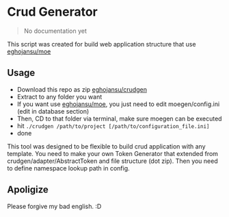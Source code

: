 # Crud Generator

> No documentation yet

This script was created for build web application structure that use [eghojansu/moe](http://github.com/eghojansu/moe "A Compact PHP Framework")

## Usage

- Download this repo as zip [eghojansu/crudgen](https://github.com/eghojansu/crudgen/archive/master.zip)
- Extract to any folder you want
- If you want use [eghojansu/moe](https://github.com/eghojansu/moe), you just need to edit moegen/config.ini
  (edit in database section)
- Then, CD to that folder via terminal, make sure moegen can be executed
- hit
	`./crudgen /path/to/project [/path/to/configuration_file.ini]`
- done

This tool was designed to be flexible to build crud application with any template.
You need to make your own Token Generator that extended from crudgen/adapter/AbstractToken and file structure (dot zip).
Then you need to define namespace lookup path in config.

## Apoligize
Please forgive my bad english. :D